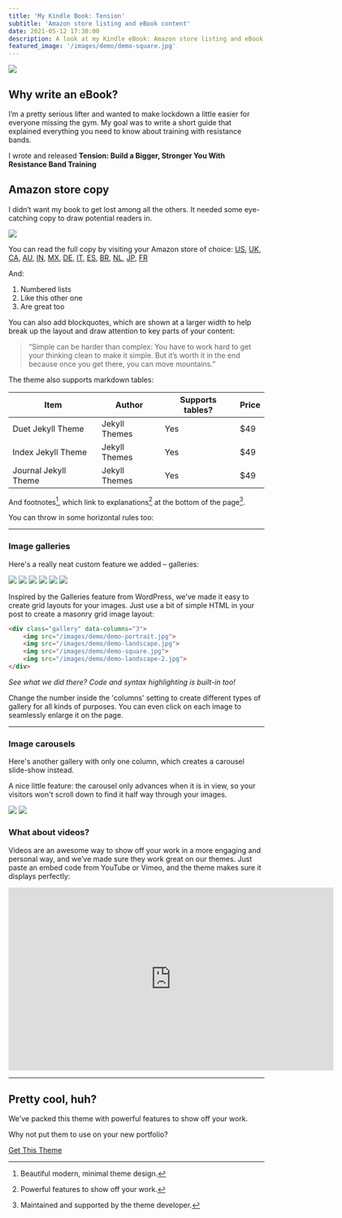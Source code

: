 ```yaml
---
title: 'My Kindle Book: Tension'
subtitle: 'Amazon store listing and eBook content'
date: 2021-05-12 17:30:00
description: A look at my Kindle eBook: Amazon store listing and eBook content
featured_image: '/images/demo/demo-square.jpg'
---
```


![](/images/demo/demo-landscape.jpg)

## Why write an eBook?

I’m a pretty serious lifter and wanted to make lockdown a little easier for everyone missing the gym. My goal was to write a short guide that explained everything you need to know about training with resistance bands. 

I wrote and released **Tension: Build a Bigger, Stronger You With Resistance Band Training**

## Amazon store copy

I didn’t want my book to get lost among all the others. It needed some eye-catching copy to draw potential readers in.

<div class="gallery" data-columns="1">
<img src="/images/portfolio/tension-amazon-store.jpg">
</div>

You can read the full copy by visiting your Amazon store of choice:
[US](https://www.amazon.com/Tension-Bigger-Stronger-Resistance-Training-ebook/dp/B08W24VNSM/), [UK](https://www.amazon.co.uk/Tension-Bigger-Stronger-Resistance-Training-ebook/dp/B08W24VNSM/), [CA](https://www.amazon.ca/Tension-Bigger-Stronger-Resistance-Training-ebook/dp/B08W24VNSM/), [AU](https://www.amazon.com.au/Tension-Bigger-Stronger-Resistance-Training-ebook/dp/B08W24VNSM/), [IN](https://www.amazon.in/Tension-Bigger-Stronger-Resistance-Training-ebook/dp/B08W24VNSM/), [MX](https://www.amazon.com.mx/Tension-Bigger-Stronger-Resistance-Training-ebook/dp/B08W24VNSM/), [DE](https://www.amazon.de/Tension-Bigger-Stronger-Resistance-Training-ebook/dp/B08W24VNSM/), [IT](https://www.amazon.it/Tension-Bigger-Stronger-Resistance-Training-ebook/dp/B08W24VNSM/), [ES](https://www.amazon.es/Tension-Bigger-Stronger-Resistance-Training-ebook/dp/B08W24VNSM/), [BR](https://www.amazon.com.br/Tension-Bigger-Stronger-Resistance-Training-ebook/dp/B08W24VNSM/), [NL](https://www.amazon.nl/Tension-Bigger-Stronger-Resistance-Training-ebook/dp/B08W24VNSM/), [JP](https://www.amazon.co.jp/Tension-Bigger-Stronger-Resistance-Training-ebook/dp/B08W24VNSM/), [FR](https://www.amazon.fr/Tension-Bigger-Stronger-Resistance-Training-ebook/dp/B08W24VNSM/)

And:

1. Numbered lists
2. Like this other one
3. Are great too

You can also add blockquotes, which are shown at a larger width to help break up the layout and draw attention to key parts of your content:

> “Simple can be harder than complex: You have to work hard to get your thinking clean to make it simple. But it’s worth it in the end because once you get there, you can move mountains.”

The theme also supports markdown tables:

| Item                 | Author        | Supports tables? | Price |
|----------------------|---------------|------------------|-------|
| Duet Jekyll Theme    | Jekyll Themes | Yes              | $49   |
| Index Jekyll Theme   | Jekyll Themes | Yes              | $49   |
| Journal Jekyll Theme | Jekyll Themes | Yes              | $49   |

And footnotes[^1], which link to explanations[^2] at the bottom of the page[^3].

[^1]: Beautiful modern, minimal theme design.
[^2]: Powerful features to show off your work.
[^3]: Maintained and supported by the theme developer.

You can throw in some horizontal rules too:

---

### Image galleries

Here's a really neat custom feature we added – galleries:

<div class="gallery" data-columns="3">
	<img src="/images/certs/InboundCert.png">
	<img src="/images/certs/digital-marketing.jpg">
	<img src="/images/certs/HubSpotDigitalAdvertising.png">
	<img src="/images/certs/HubSpotEmailMarketingCertification.png">
    <img src="/images/certs/GoogleAdsDisplayCertification.jpg">
    <img src="/images/certs/HubSpotInboundMarketing.png">
    
</div>

Inspired by the Galleries feature from WordPress, we've made it easy to create grid layouts for your images. Just use a bit of simple HTML in your post to create a masonry grid image layout:

```html
<div class="gallery" data-columns="3">
    <img src="/images/demo/demo-portrait.jpg">
    <img src="/images/demo/demo-landscape.jpg">
    <img src="/images/demo/demo-square.jpg">
    <img src="/images/demo/demo-landscape-2.jpg">
</div>
```

*See what we did there? Code and syntax highlighting is built-in too!*

Change the number inside the 'columns' setting to create different types of gallery for all kinds of purposes. You can even click on each image to seamlessly enlarge it on the page.

---

### Image carousels

Here's another gallery with only one column, which creates a carousel slide-show instead.

A nice little feature: the carousel only advances when it is in view, so your visitors won't scroll down to find it half way through your images.

<div class="gallery" data-columns="1">
	<img src="/images/demo/demo-landscape.jpg">
	<img src="/images/demo/demo-landscape-2.jpg">
</div>

### What about videos?

Videos are an awesome way to show off your work in a more engaging and personal way, and we’ve made sure they work great on our themes. Just paste an embed code from YouTube or Vimeo, and the theme makes sure it displays perfectly:

<iframe src="https://player.vimeo.com/video/148003889" width="640" height="360" frameborder="0" allowfullscreen></iframe>

---

## Pretty cool, huh?

We've packed this theme with powerful features to show off your work.

Why not put them to use on your new portfolio?

<a href="https://jekyllthemes.io/theme/personal-website-jekyll-theme" class="button button--large">Get This Theme</a>